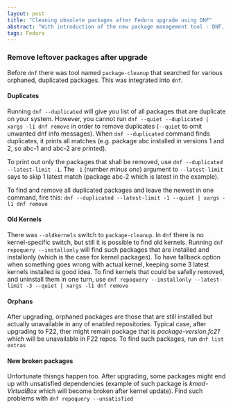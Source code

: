 ```yaml
---
layout: post
title: "Cleaning obsolete packages after Fedora upgrade using DNF"
abstract: "With introduction of the new package management tool - DNF, some tools originally available as YUM commands or supplementary apps are now available directly as DNF switches or commands."
tags: Fedora
---
```


### Remove leftover packages after upgrade

Before `dnf` there was tool named `package-cleanup` that searched for various orphaned, duplicated packages. This was integrated into `dnf`.

#### Duplicates

Running `dnf --duplicated` will give you list of all packages that are duplicate on your system. However, you cannot run `dnf --quiet --duplicated | xargs -l1 dnf remove` in order to remove duplicates (`--quiet` to omit unwanted dnf info messages). When `dnf --duplicated` command finds duplicates, it prints all matches (e.g. package abc installed in versions 1 and 2, so abc-1 and abc-2 are printed).

To print out only the packages that shall be removed, use `dnf --duplicated --latest-limit -1`. The `-1` (number _minus one_) argument to `--latest-limit` says to skip 1 latest match (package abc-2 which is latest in the example).

To find and remove all duplicated packages and leave the newest in one command, fire this: `dnf --duplicated --latest-limit -1 --quiet | xargs -l1 dnf remove`

#### Old Kernels

There was `--oldkernels` switch to `package-cleanup`. In `dnf` there is no kernel-specific switch, but still it is possible to find old kernels. Running `dnf repoquery --installonly` will find such packages that are installed and installonly (which is the case for kernel packages). To have fallback option when something goes wrong with actual kernel, keeping some 3 latest kernels installed is good idea. To find kernels that could be safelly removed, and uninstall them in one turn, use `dnf repoquery --installonly --latest-limit -3 --quiet | xargs -l1 dnf remove`

#### Orphans

After upgrading, orphaned packages are those that are still installed but actually unavailable in any of enabled repositories. Typical case, after upgrading to F22, ther might remain package that is _package-version.fc21_ which will be unavailable in F22 repos. To find such packages, run `dnf list extras`

#### New broken packages

Unfortunate thisngs happen too. After upgrading, some packages might end up with unsatisfied dependencies (example of such package is _kmod-VirtualBox_ which will become broken after kernel update). Find such problems with `dnf repoquery --unsatisfied`
